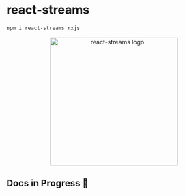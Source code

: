 # react-streams

```bash
npm i react-streams rxjs
```

<p align="center">

<img src="https://rawgit.com/johnlindquist/react-streams/master/logo.svg" alt="react-streams logo" width="300px;"/>
</p>

## Docs in Progress 😬
